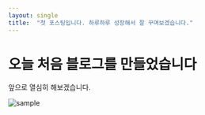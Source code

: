 ```yaml
---
layout: single
title:  "첫 포스팅입니다. 하루하루 성장해서 잘 꾸며보겠습니다."
---
```


# 오늘 처음 블로그를 만들었습니다

앞으로 열심히 해보겠습니다.

![sample](C:\03-projects\junhanjeong-github-blog\junhanjeong.github.io\images\2023-09-02-first\sample.jpg)

